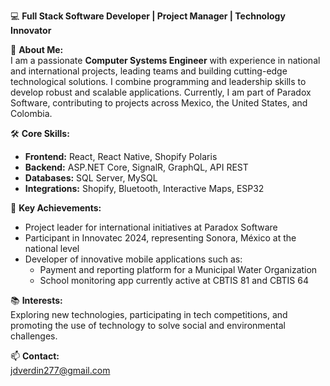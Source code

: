 💻 **Full Stack Software Developer | Project Manager | Technology Innovator**  

🎯 **About Me:**  
I am a passionate **Computer Systems Engineer** with experience in national and international projects, leading teams and building cutting-edge technological solutions. I combine programming and leadership skills to develop robust and scalable applications. Currently, I am part of Paradox Software, contributing to projects across Mexico, the United States, and Colombia.  

🛠️ **Core Skills:**  
- **Frontend:** React, React Native, Shopify Polaris  
- **Backend:** ASP.NET Core, SignalR, GraphQL, API REST  
- **Databases:** SQL Server, MySQL  
- **Integrations:** Shopify, Bluetooth, Interactive Maps, ESP32 

🌟 **Key Achievements:**  
- Project leader for international initiatives at Paradox Software  
- Participant in Innovatec 2024, representing Sonora, México at the national level  
- Developer of innovative mobile applications such as:  
  - Payment and reporting platform for a Municipal Water Organization  
  - School monitoring app currently active at CBTIS 81 and CBTIS 64  

📚 **Interests:**  
Exploring new technologies, participating in tech competitions, and promoting the use of technology to solve social and environmental challenges.  

📫 **Contact:**  
jdverdin277@gmail.com
